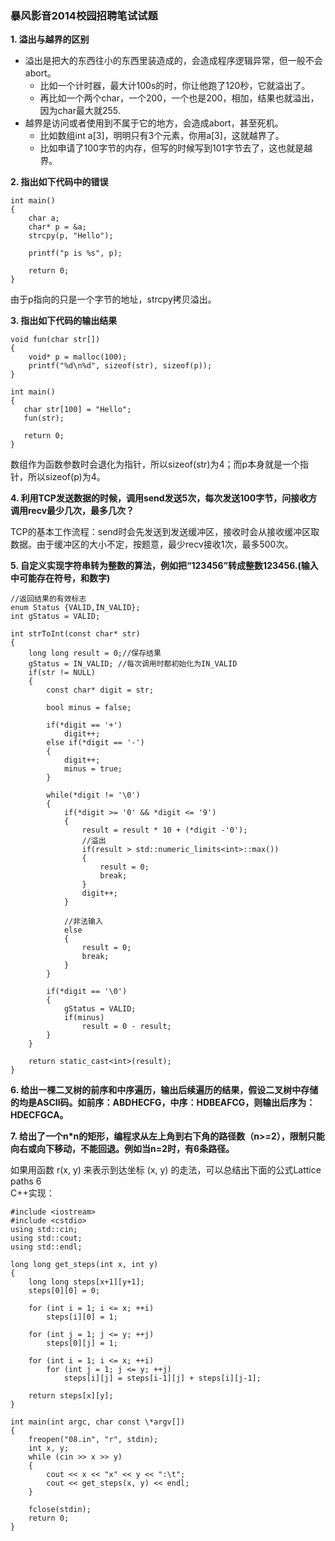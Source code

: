 ### 暴风影音2014校园招聘笔试试题

**1. 溢出与越界的区别**

* 溢出是把大的东西往小的东西里装造成的，会造成程序逻辑异常，但一般不会abort。
    * 比如一个计时器，最大计100s的时，你让他跑了120秒，它就溢出了。
    * 再比如一个两个char，一个200，一个也是200，相加，结果也就溢出，因为char最大就255.
* 越界是访问或者使用到不属于它的地方，会造成abort，甚至死机。
    * 比如数组int a[3]，明明只有3个元素，你用a[3]，这就越界了。
    * 比如申请了100字节的内存，但写的时候写到101字节去了，这也就是越界。

**2. 指出如下代码中的错误**

    int main()
    {   
        char a;
        char* p = &a;
        strcpy(p, "Hello");
    
        printf("p is %s", p);
 
        return 0;
    }
由于p指向的只是一个字节的地址，strcpy拷贝溢出。 

**3. 指出如下代码的输出结果**

    void fun(char str[])
    {
        void* p = malloc(100);
        printf("%d\n%d", sizeof(str), sizeof(p));
    }
     
    int main()
    {
       char str[100] = "Hello";
       fun(str);
     
       return 0;
    }
数组作为函数参数时会退化为指针，所以sizeof(str)为4；而p本身就是一个指针，所以sizeof(p)为4。

**4. 利用TCP发送数据的时候，调用send发送5次，每次发送100字节，问接收方调用recv最少几次，最多几次？**

TCP的基本工作流程：send时会先发送到发送缓冲区，接收时会从接收缓冲区取数据。由于缓冲区的大小不定，按题意，最少recv接收1次，最多500次。

**5. 自定义实现字符串转为整数的算法，例如把“123456”转成整数123456.(输入中可能存在符号，和数字)**

    //返回结果的有效标志
    enum Status {VALID,IN_VALID};
    int gStatus = VALID;
     
    int strToInt(const char* str)
    {
        long long result = 0;//保存结果
        gStatus = IN_VALID; //每次调用时都初始化为IN_VALID
        if(str != NULL)
        {
            const char* digit = str;
     
            bool minus = false;
     
            if(*digit == '+')
                digit++;
            else if(*digit == '-')
            {
                digit++;
                minus = true;
            }
     
            while(*digit != '\0')
            {
                if(*digit >= '0' && *digit <= '9')
                {
                    result = result * 10 + (*digit -'0');
                    //溢出
                    if(result > std::numeric_limits<int>::max())
                    {
                        result = 0;
                        break;
                    }
                    digit++;
                }
     
                //非法输入
                else
                {
                    result = 0;
                    break;
                }
            }
     
            if(*digit == '\0')
            {
                gStatus = VALID;
                if(minus)
                    result = 0 - result;
            }
        }
     
        return static_cast<int>(result);
    }
    
**6. 给出一棵二叉树的前序和中序遍历，输出后续遍历的结果，假设二叉树中存储的均是ASCII码。如前序：ABDHECFG，中序：HDBEAFCG，则输出后序为：HDECFGCA。**

**7. 给出了一个n*n的矩形，编程求从左上角到右下角的路径数（n>=2），限制只能向右或向下移动，不能回退。例如当n=2时，有6条路径。**

如果用函数 r(x, y) 来表示到达坐标 (x, y) 的走法，可以总结出下面的公式Lattice paths 6   
C++实现：
 
    #include <iostream>
    #include <cstdio>
    using std::cin;
    using std::cout;
    using std::endl;
     
    long long get_steps(int x, int y)
    {
        long long steps[x+1][y+1];
        steps[0][0] = 0;
     
        for (int i = 1; i <= x; ++i)
            steps[i][0] = 1;
     
        for (int j = 1; j <= y; ++j)
            steps[0][j] = 1;
     
        for (int i = 1; i <= x; ++i)
            for (int j = 1; j <= y; ++j)
                steps[i][j] = steps[i-1][j] + steps[i][j-1];
     
        return steps[x][y];
    }
     
    int main(int argc, char const \*argv[])
    {
        freopen("08.in", "r", stdin);
        int x, y;
        while (cin >> x >> y)
        {
            cout << x << "x" << y << ":\t";
            cout << get_steps(x, y) << endl;
        }
     
        fclose(stdin);
        return 0;
    }